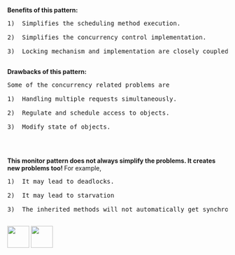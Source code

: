
<b>Benefits of this pattern:</b>
<pre>
1)	Simplifies the scheduling method execution.

2)	Simplifies the concurrency control implementation.

3)	Locking mechanism and implementation are closely coupled.

</pre>
<b>Drawbacks of this pattern:</b>

<pre>
Some of the concurrency related problems are

1)	Handling multiple requests simultaneously.

2)	Regulate and schedule access to objects.

3)	Modify state of objects.

</pre>

<br>
<p><b>This monitor pattern does not always simplify the problems. It creates new problems too! 
</b>For example,</p>

<pre>
1)	It may lead to deadlocks.

2)	It may lead to starvation 

3)	The inherited methods will not automatically get synchronized.

</pre>



[<img src="https://cloud.githubusercontent.com/assets/14101008/11768481/3b7d20d6-a18b-11e5-95fe-a422966f4c03.png" width="50" height="50"></img>](https://github.com/hariniiyer/CSCI-5828_Presentation4_Software-Design-Patterns/blob/master/e4.md)
[<img src="https://cloud.githubusercontent.com/assets/14101008/11768482/3d2d0bbc-a18b-11e5-8766-2e7f5b241782.png" width="50" height="50"></img>](https://github.com/hariniiyer/CSCI-5828_Presentation4_Software-Design-Patterns/blob/master/b1.md)
